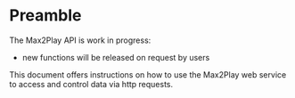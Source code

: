 # Preamble
The Max2Play API is work in progress:
 - new functions will be released on request by users
 
This document offers instructions on how to use the Max2Play web service to access and control data via http requests.